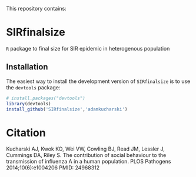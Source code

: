 This repository contains:

# SIRfinalsize

`R` package to final size for SIR epidemic in heterogenous population

## Installation

The easiest way to install the development version of `SIRfinalsize` is to use the `devtools` package:

```r
# install.packages("devtools")
library(devtools)
install_github('SIRfinalsize','adamkucharski')

```
# Citation

Kucharski AJ, Kwok KO, Wei VW, Cowling BJ, Read JM, Lessler J, Cummings DA, Riley S. The contribution of social behaviour to the transmission of influenza A in a human population. PLOS Pathogens 2014;10(6):e1004206 PMID: 24968312